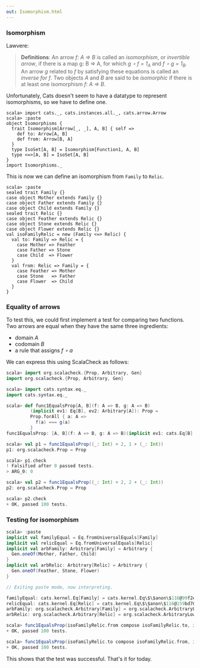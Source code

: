 ```yaml
---
out: Isomorphism.html
---
```


### Isomorphism

Lawvere:

> **Definitions**: An arrow *f: A => B* is called an *isomorphism*, or *invertible arrow*, if there is a map g: B => A, for which *g ∘ f = 1<sub>A</sub>* and *f ∘ g = 1<sub>B</sub>*.
> An arrow *g* related to *f* by satisfying these equations is called an *inverse for f*.
> Two objects *A* and *B* are said to be *isomorphic* if there is at least one isomorphism *f: A => B*.

Unfortunately, Cats doesn't seem to have a datatype to represent isomorphisms, so we have to define one.

```console:new
scala> import cats._, cats.instances.all._, cats.arrow.Arrow
scala> :paste
object Isomorphisms {
  trait Isomorphism[Arrow[_, _], A, B] { self =>
    def to: Arrow[A, B]
    def from: Arrow[B, A]
  }
  type IsoSet[A, B] = Isomorphism[Function1, A, B]
  type <=>[A, B] = IsoSet[A, B]
}
import Isomorphisms._
```

This is now we can define an isomorphism from `Family` to `Relic`.

```console
scala> :paste
sealed trait Family {}
case object Mother extends Family {}
case object Father extends Family {}
case object Child extends Family {}
sealed trait Relic {}
case object Feather extends Relic {}
case object Stone extends Relic {}
case object Flower extends Relic {}
val isoFamilyRelic = new (Family <=> Relic) {
  val to: Family => Relic = {
    case Mother => Feather
    case Father => Stone
    case Child  => Flower
  }
  val from: Relic => Family = {
    case Feather => Mother
    case Stone   => Father
    case Flower  => Child
  }
}
```

### Equality of arrows

To test this, we could first implement a test for comparing two functions. Two arrows are equal when they have the same three ingredients:

- domain *A*
- codomain *B*
- a rule that assigns *f ∘ a*

We can express this using ScalaCheck as follows:

```scala
scala> import org.scalacheck.{Prop, Arbitrary, Gen}
import org.scalacheck.{Prop, Arbitrary, Gen}

scala> import cats.syntax.eq._
import cats.syntax.eq._

scala> def func1EqualsProp[A, B](f: A => B, g: A => B)
         (implicit ev1: Eq[B], ev2: Arbitrary[A]): Prop =
         Prop.forAll { a: A =>
           f(a) === g(a)
         }
func1EqualsProp: [A, B](f: A => B, g: A => B)(implicit ev1: cats.Eq[B], implicit ev2: org.scalacheck.Arbitrary[A])org.scalacheck.Prop

scala> val p1 = func1EqualsProp((_: Int) + 2, 1 + (_: Int))
p1: org.scalacheck.Prop = Prop

scala> p1.check
! Falsified after 0 passed tests.
> ARG_0: 0

scala> val p2 = func1EqualsProp((_: Int) + 2, 2 + (_: Int))
p2: org.scalacheck.Prop = Prop

scala> p2.check
+ OK, passed 100 tests.
```

### Testing for isomorphism

```scala
scala> :paste
implicit val familyEqual = Eq.fromUniversalEquals[Family]
implicit val relicEqual = Eq.fromUniversalEquals[Relic]
implicit val arbFamily: Arbitrary[Family] = Arbitrary {
  Gen.oneOf(Mother, Father, Child)
}
implicit val arbRelic: Arbitrary[Relic] = Arbitrary {
  Gen.oneOf(Feather, Stone, Flower)
}

// Exiting paste mode, now interpreting.

familyEqual: cats.kernel.Eq[Family] = cats.kernel.Eq\$\$anon\$116@99f2e3d
relicEqual: cats.kernel.Eq[Relic] = cats.kernel.Eq\$\$anon\$116@159bd786
arbFamily: org.scalacheck.Arbitrary[Family] = org.scalacheck.ArbitraryLowPriority\$\$anon\$1@799b3915
arbRelic: org.scalacheck.Arbitrary[Relic] = org.scalacheck.ArbitraryLowPriority\$\$anon\$1@36c230c0

scala> func1EqualsProp(isoFamilyRelic.from compose isoFamilyRelic.to, identity[Family] _).check
+ OK, passed 100 tests.

scala> func1EqualsProp(isoFamilyRelic.to compose isoFamilyRelic.from, identity[Relic] _).check
+ OK, passed 100 tests.
```

This shows that the test was successful. That's it for today.
